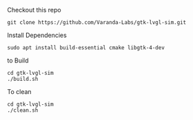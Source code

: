 Checkout this repo
```
git clone https://github.com/Varanda-Labs/gtk-lvgl-sim.git
```

Install Dependencies
```
sudo apt install build-essential cmake libgtk-4-dev
```

to Build
```
cd gtk-lvgl-sim
./build.sh
```

To clean
```
cd gtk-lvgl-sim
./clean.sh
```

